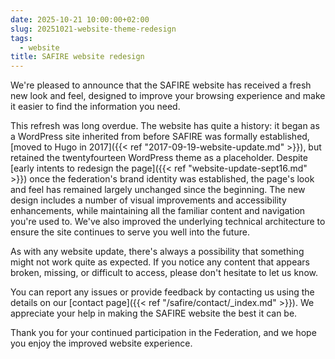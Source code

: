 ```yaml
---
date: 2025-10-21 10:00:00+02:00
slug: 20251021-website-theme-redesign
tags:
  - website
title: SAFIRE website redesign
---
```


We're pleased to announce that the SAFIRE website has received a fresh new look and feel, designed to improve your browsing experience and make it easier to find the information you need.<!--more-->

This refresh was long overdue. The website has quite a history: it began as a WordPress site inherited from before SAFIRE was formally established, [moved to Hugo in 2017]({{< ref "2017-09-19-website-update.md" >}}), but retained the twentyfourteen WordPress theme as a placeholder. Despite [early intents to redesign the page]({{< ref "website-update-sept16.md" >}}) once the federation's brand identity was established, the page's look and feel has remained largely unchanged since the beginning. The new design includes a number of visual improvements and accessibility enhancements, while maintaining all the familiar content and navigation you're used to. We've also improved the underlying technical architecture to ensure the site continues to serve you well into the future.

As with any website update, there's always a possibility that something might not work quite as expected. If you notice any content that appears broken, missing, or difficult to access, please don't hesitate to let us know.

You can report any issues or provide feedback by contacting us using the details on our [contact page]({{< ref "/safire/contact/_index.md" >}}). We appreciate your help in making the SAFIRE website the best it can be.

Thank you for your continued participation in the Federation, and we hope you enjoy the improved website experience.
